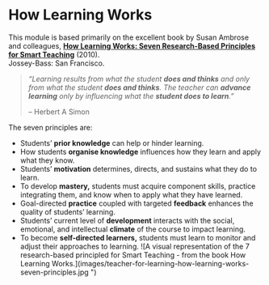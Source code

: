# How Learning Works <!-- {docsify-ignore} -->

This module is based primarily on the excellent book by Susan Ambrose and colleagues, [**How Learning Works: Seven Research-Based Principles for Smart Teaching**](https://waikato.primo.exlibrisgroup.com/permalink/64WAIKATO_INST/10hutka/alma9917428498803401) (2010).  
Jossey-Bass: San Francisco.

> _“Learning results from what the student **does and thinks** and only from what the student **does and thinks**. The teacher can **advance learning** only by influencing what the **student does to learn**.”_
> 
> – Herbert A Simon

The seven principles are:

*   Students’ **prior knowledge** can help or hinder learning.
*   How students **organise knowledge** influences how they learn and apply what they know.
*   Students’ **motivation** determines, directs, and sustains what they do to learn.
*   To develop **mastery,** students must acquire component skills, practice integrating them, and know when to apply what they have learned.
*   Goal-directed **practice** coupled with targeted **feedback** enhances the quality of students’ learning.
*   Students’ current level of **development** interacts with the social, emotional, and intellectual **climate** of the course to impact learning.
*   To become **self-directed learners,** students must learn to monitor and adjust their approaches to learning.
![A visual representation of the 7 research-based principled for Smart Teaching - from the book How Learning Works.](images/teacher-for-learning-how-learning-works-seven-principles.jpg ")
